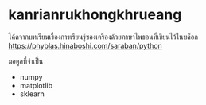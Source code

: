 # kanrianrukhongkhrueang
โค้ดจากบทเรียนเรื่องการเรียนรู้ของเครื่องด้วยภาษาไพธอนที่เขียนไว้ในบล็อก https://phyblas.hinaboshi.com/saraban/python

มอดูลที่จำเป็น
- numpy
- matplotlib
- sklearn
